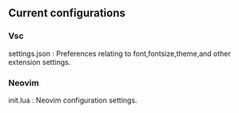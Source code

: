 ## Current configurations
### Vsc
settings.json : Preferences relating to font,fontsize,theme,and other extension settings.
### Neovim
init.lua : Neovim configuration settings.

